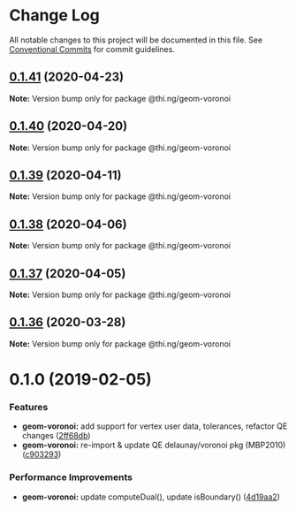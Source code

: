 # Change Log

All notable changes to this project will be documented in this file.
See [Conventional Commits](https://conventionalcommits.org) for commit guidelines.

## [0.1.41](https://github.com/thi-ng/umbrella/compare/@thi.ng/geom-voronoi@0.1.40...@thi.ng/geom-voronoi@0.1.41) (2020-04-23)

**Note:** Version bump only for package @thi.ng/geom-voronoi





## [0.1.40](https://github.com/thi-ng/umbrella/compare/@thi.ng/geom-voronoi@0.1.39...@thi.ng/geom-voronoi@0.1.40) (2020-04-20)

**Note:** Version bump only for package @thi.ng/geom-voronoi





## [0.1.39](https://github.com/thi-ng/umbrella/compare/@thi.ng/geom-voronoi@0.1.38...@thi.ng/geom-voronoi@0.1.39) (2020-04-11)

**Note:** Version bump only for package @thi.ng/geom-voronoi





## [0.1.38](https://github.com/thi-ng/umbrella/compare/@thi.ng/geom-voronoi@0.1.37...@thi.ng/geom-voronoi@0.1.38) (2020-04-06)

**Note:** Version bump only for package @thi.ng/geom-voronoi





## [0.1.37](https://github.com/thi-ng/umbrella/compare/@thi.ng/geom-voronoi@0.1.36...@thi.ng/geom-voronoi@0.1.37) (2020-04-05)

**Note:** Version bump only for package @thi.ng/geom-voronoi





## [0.1.36](https://github.com/thi-ng/umbrella/compare/@thi.ng/geom-voronoi@0.1.35...@thi.ng/geom-voronoi@0.1.36) (2020-03-28)

**Note:** Version bump only for package @thi.ng/geom-voronoi





# 0.1.0 (2019-02-05)

### Features

* **geom-voronoi:** add support for vertex user data, tolerances, refactor QE changes ([2ff68db](https://github.com/thi-ng/umbrella/commit/2ff68db))
* **geom-voronoi:** re-import & update QE delaunay/voronoi pkg (MBP2010) ([c903293](https://github.com/thi-ng/umbrella/commit/c903293))

### Performance Improvements

* **geom-voronoi:** update computeDual(), update isBoundary() ([4d19aa2](https://github.com/thi-ng/umbrella/commit/4d19aa2))
